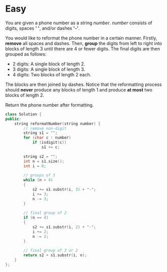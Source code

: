 # Easy

You are given a phone number as a string *number*. *number* consists of digits, spaces **' '**, and/or dashes **'-'**.

You would like to reformat the phone number in a certain manner. Firstly, **remove** all spaces and dashes. Then, **group** the digits from left to right into blocks of length 3 until there are 4 or fewer digits. The final digits are then grouped as follows:

- 2 digits: A single block of length 2.
- 3 digits: A single block of length 3.
- 4 digits: Two blocks of length 2 each.

The blocks are then joined by dashes. Notice that the reformatting process should **never** produce any blocks of length 1 and produce **at most** two blocks of length 2.

Return the phone number after formatting.

```cpp
class Solution {
public:
    string reformatNumber(string number) {
        // remove non-digit
        string s1 = "";
        for (char c : number)
            if (isdigit(c))
                s1 += c;
        
        string s2 = "";
        int n = s1.size();
        int i = 0;
        
        // groups of 3
        while (n > 4)
        {
            s2 += s1.substr(i, 3) + "-";
            i += 3;
            n -= 3;
        }
    
        // final group of 2
        if (n == 4)
        {
            s2 += s1.substr(i, 2) + "-";
            i += 2;
            n -= 2;
        }
        
        // final group of 3 or 2
        return s2 + s1.substr(i, n);
    }
};
```
